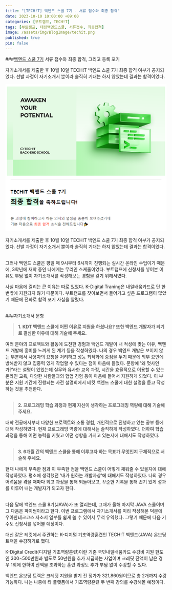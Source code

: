 ```yaml
---
title: "[TECH!T] 백엔드 스쿨 7기 - 서류 접수와 최종 합격"
date: 2023-10-10 10:00:00 +09:00
categories: [부트캠프, TECH!T]
tags: [부트캠프, 테킷백엔드스쿨, 서류접수, 최종합격]
image: /assets/img/BlogImage/techit.png
published: true
pin: false
---
```



###[백엔드 스쿨 7기](https://techit.education/school) 서류 접수와 최종 합격, 그리고 등록 포기

자기소개서를 제출한 후 10월 10일 TECH!T 백엔드 스쿨 7기 최종 합격 여부가 공지되었다. 선발 과정이 자기소개서 뿐이라 솔직히 기대는 하지 않았는데 결과는 합격이었다. 

![](/assets/img/BlogImage/techit_pass.png) 


자기소개서를 제출한 후 10월 10일 TECH!T 백엔드 스쿨 7기 최종 합격 여부가 공지되었다. 선발 과정이 자기소개서 뿐이라 솔직히 기대는 하지 않았는데 결과는 합격이었다.
<br><br>

그러나 백엔드 스쿨은 평일 매 9시부터 6시까지 진행되는 실시간 온라인 수업이기 때문에, 3학년에 재학 중인 나에게는 무리인 스케줄이었다.
부트캠프에 신청서를 넣어본 이유도 부담 없이 자기소개서를 작성해보는 경험을 갖기 위해서였다.

사실 마음에 걸리는 큰 이유는 따로 있었다. K-Digital Traning은 내일배움카드로 단 한 번밖에 지원되지 않기 때문이다. 부트캠프를 찾아보면서 들어가고 싶은 프로그램이 많았기 때문에 전화로 합격 포기 사실을 알렸다.
<br><br>


###자기소개서 문항

> **1. KDT 백엔드 스쿨에 어떤 이유로 지원을 하셨나요? 또한 백엔드 개발자가 되기로 결심한 이유에 대해 기술해 주세요.**

여러 분야의 프로젝트와 활동에 도전한 경험과 백엔드 개발이 내 적성에 맞는 이유, 백엔드 개발에 흥미를 느끼게 된 계기 등을 작성하였다. 나의 경우 백엔드 개발은 보이지 않는 부분에서 사용자의 요청을 처리하고 성능 최적화에 중점을 두기 때문에 외부 요인에 방해받지 않고 집중력 있게 작업할 수 있다는 점이 마음에 들었다.
문항에 '왜 멋사인가?'라는 설명이 있었는데 실무와 유사한 교육 과정, 시간을 효율적으로 이용할 수 있는 온라인 교육, 다양한 사람들과의 협업 경험 등이 마음에 들어서 지원하게 되었다. 이 부분은 지원 기간에 진행되는 사전 설명회에서 테킷 백엔드 스쿨에 대한 설명을 듣고 작성하는 것을 추천한다. <br><br>


> **2. 프로그래밍 학습 과정과 현재 자신이 생각하는 프로그래밍 역량에 대해 기술해 주세요.**

대학 전공에서부터 다양한 프로젝트와 소통 경험, 개인적으로 진행하고 있는 공부 등에 대해 작성하였다. 현재 프로그래밍 역량에 대해서는 솔직하게 작성하였다. 더하여 학습 과정을 통해 어떤 능력을 키웠고 어떤 성향을 가지고 있는지에 대해서도 작성하였다. <br><br>


> **3. 6개월 간의 백엔드 스쿨을 통해 이루고자 하는 목표가 무엇인지 구체적으로 서술해 주세요.**

현재 나에게 부족한 점과 이 부족한 점을 백엔드 스쿨이 어떻게 채워줄 수 있을지에 대해 작성하였다. 평소에 생각했던 '내가 원하는 개발자상'에 대해서도 작성하였다. 나의 경우 어려움을 겪을 때마다 회고 과정을 통해 되돌아보고, 꾸준한 기록을 통해 끈기 있게 성과를 이루어 내는 개발자가 되고자 한다. 
<br><br>


다음 달에 백엔드 스쿨 8기(JAVA)가 또 열리는데, 그때가 올해 마지막 JAVA 스쿨이며 그 다음은 파이썬이라고 한다. 이번 프로그램에서 자기소개서를 미리 작성해본 덕분에 우아한테크코스 자소서 일부를 쉽게 쓸 수 있어서 무척 유익했다. 그렇기 때문에 다음 기수도 신청서를 넣어볼 예정이다. 

대신 같은 테킷에서 주관하는 K-디지털 기초역량훈련인 TECH!T 백엔드(JAVA) 온보딩 트랙을 수강하기로 했다.

K-Digital Credit(디지털 기초역량훈련)이란 기존 국민내일배움카드 수강비 지원 한도인 300~500만원과 별도로 50만원을 추가 지급하는 사업이며 크레딧 잔액이 남은 경우 1회에 한하여 잔액을 초과하는 훈련 과정도 추가 부담 없이 수강할 수 있다.

백엔드 온보딩 트랙은 크레딧 지원을 받기 전 정가가 321,860원이므로 총 2개까지 수강 가능하다. 나는 나중에 타 플랫폼에서 기초역량훈련 두 번째 강의를 수강해볼 예정이다.
